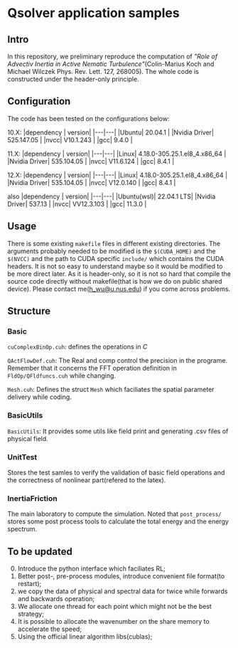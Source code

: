 # Qsolver application samples

## Intro
In this repository, we preliminary reproduce the computation of *"Role of Advectiv Inertia in Active Nematic Turbulence"*(Colin-Marius Koch and Michael Wilczek
Phys. Rev. Lett. 127, 268005). The whole code is constructed under the header-only principle.

## Configuration
The code has been tested on the configurations below:

10.X:
|dependency | version|
|---|---|
|Ubuntu| 20.04.1 |
|Nvidia Driver| 525.147.05 |
|nvcc| V10.1.243 |
|gcc| 9.4.0 |

11.X:
|dependency | version|
|---|---|
|Linux| 4.18.0-305.25.1.el8_4.x86_64 |
|Nvidia Driver| 535.104.05 |
|nvcc| V11.6.124 |
|gcc| 8.4.1 |

12.X:
|dependency | version|
|---|---|
|Linux| 4.18.0-305.25.1.el8_4.x86_64 |
|Nvidia Driver| 535.104.05 |
|nvcc| V12.0.140 |
|gcc| 8.4.1 |

also
|dependency | version|
|---|---|
|Ubuntu(wsl)|  22.04.1 LTS|
|Nvidia Driver| 537.13 |
|nvcc| VV12.3.103 |
|gcc| 11.3.0 |

## Usage
There is some existing `makefile` files in different existing directories. The arguments probably needed to be modified is the `$(CUDA_HOME)` and the `$(NVCC)` and the path to CUDA specific `include/` which contains the CUDA headers. It is not so easy to understand maybe so it would be modified to be more direct later. As it is header-only, so it is not so hard that compile the source code directly without makefile(that is how we do on public shared device). Please contact me(h_wu@u.nus.edu) if you come across problems.

## Structure
### Basic
`cuComplexBinOp.cuh`: defines the operations in $C$

`QActFlowDef.cuh`: The Real and comp control the precision in the programe. Remember that it concerns the FFT operation definition in `FldOp/QFldfuncs.cuh` while changing.

`Mesh.cuh`: Defines the struct `Mesh` which faciliates the spatial parameter delivery while coding.

### BasicUtils
`BasicUtils`: It provides some utils like field print and generating .csv files of physical field.

### UnitTest
Stores the test samles to verify the validation of basic field operations and the correctness of nonlinear part(refered to the latex).

### InertiaFriction
The main laboratory to compute the simulation. Noted that `post_process/` stores some post process tools to calculate the total energy and the energy spectrum.

## To be updated
0. Introduce the python interface which faciliates RL;
1. Better post-, pre-process modules, introduce convenient file format(to restart);
2. we copy the data of physical and spectral data for twice while forwards and backwards operation; 
3. We allocate one thread for each point which might not be the best strategy;
4. It is possible to allocate the wavenumber on the share memory to accelerate the speed;
5. Using the official linear algorithm libs(cublas);


